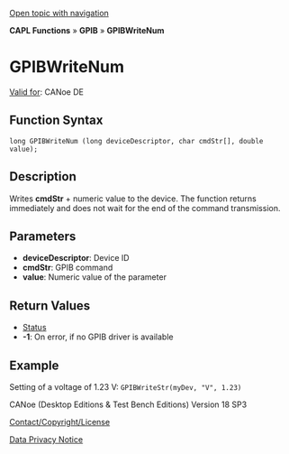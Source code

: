 [Open topic with navigation](../../../../../CANoeDEFamily.htm#Topics/CAPLFunctions/GPIB/Functions/CAPLfunctionGPIBWriteNum.md)

**CAPL Functions** » **GPIB** » **GPIBWriteNum**

# GPIBWriteNum

[Valid for](../../../Shared/FeatureAvailability.md): CANoe DE

## Function Syntax

```
long GPIBWriteNum (long deviceDescriptor, char cmdStr[], double value);
```

## Description

Writes **cmdStr** + numeric value to the device. The function returns immediately and does not wait for the end of the command transmission.

## Parameters

- **deviceDescriptor**: Device ID
- **cmdStr**: GPIB command
- **value**: Numeric value of the parameter

## Return Values

- [Status](../CAPLfunctionsGPIBStatus.md)
- **-1**: On error, if no GPIB driver is available

## Example

Setting of a voltage of 1.23 V: `GPIBWriteStr(myDev, "V", 1.23)`

CANoe (Desktop Editions & Test Bench Editions) Version 18 SP3

[Contact/Copyright/License](../../../Shared/ContactCopyrightLicense.md)

[Data Privacy Notice](https://www.vector.com/int/en/company/get-info/privacy-policy/)
